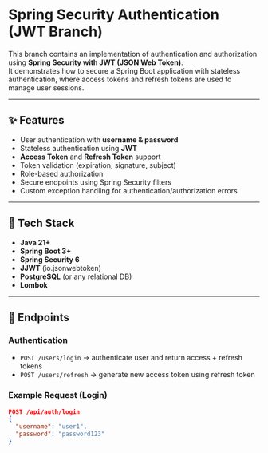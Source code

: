 # Spring Security Authentication (JWT Branch)

This branch contains an implementation of authentication and authorization using **Spring Security with JWT (JSON Web Token)**.  
It demonstrates how to secure a Spring Boot application with stateless authentication, where access tokens and refresh tokens are used to manage user sessions.

---

## ✨ Features

- User authentication with **username & password**
- Stateless authentication using **JWT**
- **Access Token** and **Refresh Token** support
- Token validation (expiration, signature, subject)
- Role-based authorization
- Secure endpoints using Spring Security filters
- Custom exception handling for authentication/authorization errors

---

## 🚀 Tech Stack

- **Java 21+**
- **Spring Boot 3+**
- **Spring Security 6**
- **JJWT** (io.jsonwebtoken)
- **PostgreSQL** (or any relational DB)
- **Lombok**

---

## 🔑 Endpoints

### Authentication
- `POST /users/login` → authenticate user and return access + refresh tokens
- `POST /users/refresh` → generate new access token using refresh token

### Example Request (Login)
```json
POST /api/auth/login
{
  "username": "user1",
  "password": "password123"
}

